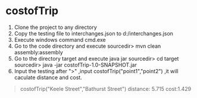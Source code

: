 # costofTrip
1. Clone the project to any directory
2. Copy the testing file to interchanges.json to d:/interchanges.json
3. Execute windows command
    cmd.exe
4. Go to the code directory and execute
    sourcedir> mvn clean assembly:assembly
5. Go to the directory target and execute java jar
    sourcedir> cd target
    sourcedir> java -jar costofTrip-1.0-SNAPSHOT.jar
5. Input the testing after ">" ,input costofTrip("point1","point2") ,it will caculate distance and cost.

>costofTrip("Keele Street","Bathurst Street")
distance: 5.715
cost:1.429

>

